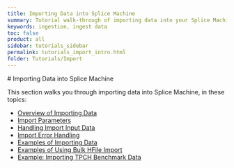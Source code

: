 ```yaml
---
title: Importing Data into Splice Machine
summary: Tutorial walk-through of importing data into your Splice Machine Database.
keywords: ingestion, ingest data
toc: false
product: all
sidebar: tutorials_sidebar
permalink: tutorials_import_intro.html
folder: Tutorials/Import
---
```

<section>
<div class="TopicContent" data-swiftype-index="true" markdown="1">
# Importing Data into Splice Machine

This section walks you through importing data into Splice Machine, in these topics:

* [Overview of Importing Data](tutorials_ingest_importoverview.html)
* [Import Parameters](tutorials_ingest_importparams.html)
* [Handling Import Input Data](tutorials_ingest_importinput.html)
* [Import Error Handling](tutorials_ingest_importerrors.html)
* [Examples of Importing Data](tutorials_ingest_importexamples1.html)
* [Examples of Using Bulk HFile Import](tutorials_ingest_importexampleshfile.html)
* [Example: Importing TPCH Benchmark Data](tutorials_ingest_importexamplestpch.html)

</div>
</section>
